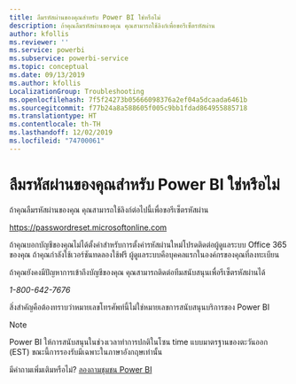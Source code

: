 ```yaml
---
title: ลืมรหัสผ่านของคุณสำหรับ Power BI ใช่หรือไม่
description: ถ้าคุณลืมรหัสผ่านของคุณ คุณสามารถใช้ลิงก์เพื่อขอรีเซ็ตรหัสผ่าน
author: kfollis
ms.reviewer: ''
ms.service: powerbi
ms.subservice: powerbi-service
ms.topic: conceptual
ms.date: 09/13/2019
ms.author: kfollis
LocalizationGroup: Troubleshooting
ms.openlocfilehash: 7f5f24273b05666098376a2ef04a5dcaada6461b
ms.sourcegitcommit: f77b24a8a588605f005c9bb1fdad864955885718
ms.translationtype: HT
ms.contentlocale: th-TH
ms.lasthandoff: 12/02/2019
ms.locfileid: "74700061"
---
```

# <a name="forgot-your-password-for-power-bi"></a>ลืมรหัสผ่านของคุณสำหรับ Power BI ใช่หรือไม่

ถ้าคุณลืมรหัสผ่านของคุณ คุณสามารถใช้ลิงก์ต่อไปนี้เพื่อขอรีเซ็ตรหัสผ่าน

<https://passwordreset.microsoftonline.com>

ถ้าคุณบอกบัญชีของคุณไม่ได้ตั้งค่าสำหรับการตั้งค่ารหัสผ่านใหม่โปรดติดต่อผู้ดูแลระบบ Office 365 ของคุณ ถ้าคุณกำลังใช้เวอร์ชันทดลองใช้ฟรี ผู้ดูแลระบบคือบุคคลแรกในองค์กรของคุณที่ลงทะเบียน

ถ้าคุณยังคงมีปัญหาการเข้าถึงบัญชีของคุณ คุณสามารถติดต่อทีมสนับสนุนเพื่อรีเซ็ตรหัสผ่านได้

*1-800-642-7676*

สิ่งสำคัญคือต้องทราบว่าหมายเลขโทรศัพท์นี้ไม่ใช่หมายเลขการสนับสนุนบริการของ Power BI

> [!NOTE]
> Power BI ให้การสนับสนุนในช่วงเวลาทำการปกติในโซน time แบบมาตรฐานของตะวันออก (EST) ขณะนี้การรองรับมีเฉพาะในภาษาอังกฤษเท่านั้น

มีคำถามเพิ่มเติมหรือไม่? [ลองถามชุมชน Power BI](https://community.powerbi.com/)